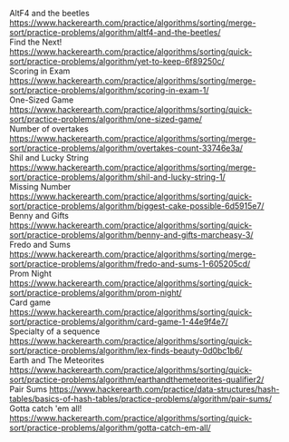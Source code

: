 AltF4 and the beetles https://www.hackerearth.com/practice/algorithms/sorting/merge-sort/practice-problems/algorithm/altf4-and-the-beetles/ \
Find the Next! https://www.hackerearth.com/practice/algorithms/sorting/quick-sort/practice-problems/algorithm/yet-to-keep-6f89250c/ \
Scoring in Exam https://www.hackerearth.com/practice/algorithms/sorting/merge-sort/practice-problems/algorithm/scoring-in-exam-1/ \
One-Sized Game https://www.hackerearth.com/practice/algorithms/sorting/quick-sort/practice-problems/algorithm/one-sized-game/ \
Number of overtakes https://www.hackerearth.com/practice/algorithms/sorting/merge-sort/practice-problems/algorithm/overtakes-count-33746e3a/ \
Shil and Lucky String https://www.hackerearth.com/practice/algorithms/sorting/merge-sort/practice-problems/algorithm/shil-and-lucky-string-1/ \
Missing Number https://www.hackerearth.com/practice/algorithms/sorting/quick-sort/practice-problems/algorithm/biggest-cake-possible-6d5915e7/ \
Benny and Gifts https://www.hackerearth.com/practice/algorithms/sorting/quick-sort/practice-problems/algorithm/benny-and-gifts-marcheasy-3/ \
Fredo and Sums https://www.hackerearth.com/practice/algorithms/sorting/merge-sort/practice-problems/algorithm/fredo-and-sums-1-605205cd/ \
Prom Night https://www.hackerearth.com/practice/algorithms/sorting/quick-sort/practice-problems/algorithm/prom-night/ \
Card game https://www.hackerearth.com/practice/algorithms/sorting/quick-sort/practice-problems/algorithm/card-game-1-44e9f4e7/ \
Specialty of a sequence https://www.hackerearth.com/practice/algorithms/sorting/quick-sort/practice-problems/algorithm/lex-finds-beauty-0d0bc1b6/ \
Earth and The Meteorites https://www.hackerearth.com/practice/algorithms/sorting/quick-sort/practice-problems/algorithm/earthandthemeteorites-qualifier2/ \
Pair Sums https://www.hackerearth.com/practice/data-structures/hash-tables/basics-of-hash-tables/practice-problems/algorithm/pair-sums/ \
Gotta catch 'em all! https://www.hackerearth.com/practice/algorithms/sorting/quick-sort/practice-problems/algorithm/gotta-catch-em-all/